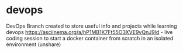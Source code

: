 # devops
DevOps Branch created to store useful info and projects while learning devops
https://asciinema.org/a/hP1MB1K7Ft55O3XVE9vQnJ9Id - live coding session to start a docker container from scratch in an isolated environment (unshare)
